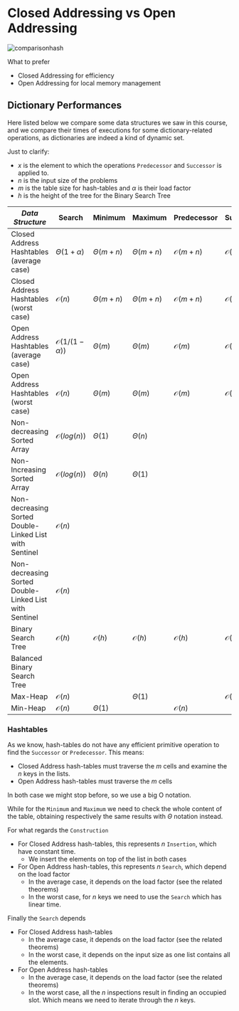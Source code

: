 # Closed Addressing vs Open Addressing

![comparisonhash](https://github.com/PayThePizzo/DataStrutucures-Algorithms/blob/main/Resources/comparisonhash.png?raw=TRUE)

What to prefer

* Closed Addressing for efficiency
* Open Addressing for local memory management

## Dictionary Performances

Here listed below we compare some data structures we saw in this course, and we compare their times of executions for
some dictionary-related operations, as dictionaries are indeed a kind of dynamic set.

Just to clarify:

* $x$ is the element to which the operations `Predecessor` and `Successor` is applied to.
* $n$ is the input size of the problems
* $m$ is the table size for hash-tables and $\alpha$ is their load factor
* $h$ is the height of the tree for the Binary Search Tree

| _Data Structure_                                         | **Search**                   | **Minimum**       | **Maximum**       | **Predecessor**     | **Successor**       | **Construction**             | **Delete**        |
|--------------------------------------------------------- |----------------------------- |------------------ |------------------ |-------------------- |-------------------- |----------------------------- |------------------ |
| Closed Address Hashtables (average case)                 | $\Theta(1+\alpha)$           | $\Theta(m+n)$     | $\Theta(m+n)$     | $\mathcal{O}(m+n)$  | $\mathcal{O}(m+n)$  | $\Theta(n)$                  |                   |
| Closed Address Hashtables (worst case)                   | $\mathcal{O}(n)$             | $\Theta(m+n)$     | $\Theta(m+n)$     | $\mathcal{O}(m+n)$  | $\mathcal{O}(m+n)$  | $\Theta(n)$                  |                   |
| Open Address Hashtables (average case)                   | $\mathcal{O}(1/(1-\alpha))$  | $\Theta(m)$       | $\Theta(m)$       | $\mathcal{O}(m)$    | $\mathcal{O}(m)$    | $\mathcal{O}(n/(1-\alpha))$  |                   |
| Open Address Hashtables (worst case)                     | $\mathcal{O}(n)$             | $\Theta(m)$       | $\Theta(m)$       | $\mathcal{O}(m)$    | $\mathcal{O}(m)$    | $\mathcal{O}(n^{2})$         |                   |
| Non-decreasing Sorted Array                              | $\mathcal{O}(log(n))$        | $\Theta(1)$       | $\Theta(n)$       |                     |                     |                              | $\mathcal{O}(n)$  |
| Non-Increasing Sorted Array                              | $\mathcal{O}(log(n))$        | $\Theta(n)$       | $\Theta(1)$       |                     |                     |                              | $\mathcal{O}(n)$  |
| Non-decreasing Sorted Double-Linked List  with Sentinel  | $\mathcal{O}(n)$             |                   |                   |                     |                     |                              | $\Theta(n)$       |
| Non-decreasing Sorted Double-Linked List  with Sentinel  | $\mathcal{O}(n)$             |                   |                   |                     |                     |                              | $\Theta(n)$       |
| Binary Search Tree                                       | $\mathcal{O}(h)$             | $\mathcal{O}(h)$  | $\mathcal{O}(h)$  | $\mathcal{O}(h)$    | $\mathcal{O}(h)$    | $\Theta(nlog(n))$            |                   |
| Balanced Binary Search Tree                              |                              |                   |                   |                     |                     |                              |                   |
| Max-Heap                                                 | $\mathcal{O}(n)$             |                   | $\Theta(1)$       |                     | $\mathcal{O}(n)$    | $\Theta(n)$                  |                   |
| Min-Heap                                                 | $\mathcal{O}(n)$             | $\Theta(1)$       |                   | $\mathcal{O}(n)$    |                     | $\Theta(n)$                  |                   |

### Hashtables

As we know, hash-tables do not have any efficient primitive operation to find the `Successor` or `Predecessor`. This means:

* Closed Address hash-tables must traverse the $m$ cells and examine the $n$ keys in the lists.
* Open Address hash-tables must traverse the $m$ cells

In both case we might stop before, so we use a big O notation.

While for the `Minimum` and `Maximum` we need to check the whole content of the table, obtaining respectively the same
results with $\Theta$ notation instead.

For what regards the `Construction`

* For Closed Address hash-tables, this represents $n$ `Insertion`, which have constant time.
  * We insert the elements on top of the list in both cases
* For Open Address hash-tables, this represents $n$ `Search`, which depend on the load factor
  * In the average case, it depends on the load factor (see the related theorems)
  * In the worst case, for $n$ keys we need to use the `Search` which has linear time.

Finally the `Search` depends

* For Closed Address hash-tables
  * In the average case, it depends on the load factor (see the related theorems)
  * In the worst case, it depends on the input size as one list contains all the elements.
* For Open Address hash-tables
  * In the average case, it depends on the load factor (see the related theorems)
  * In the worst case, all the $n$ inspections result in finding an occupied slot. Which means we need to iterate through
    the $n$ keys.
